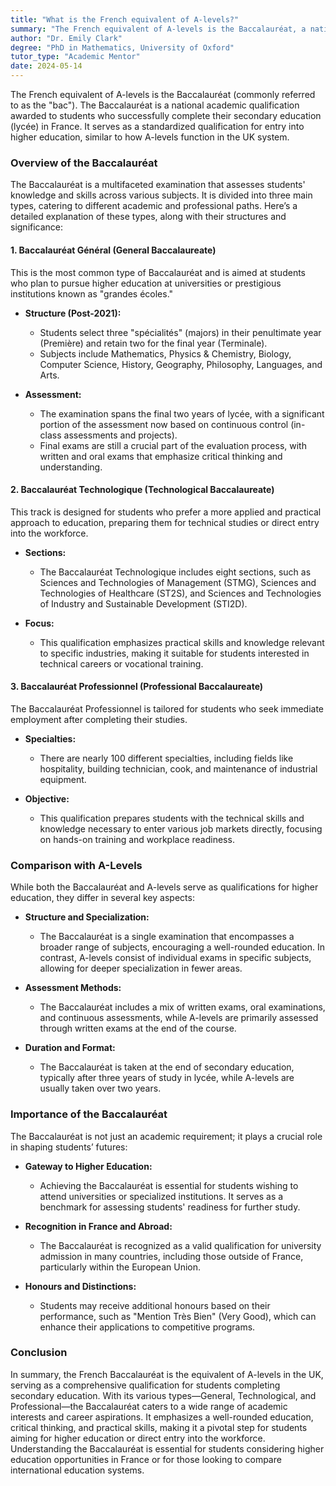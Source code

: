 ```yaml
---
title: "What is the French equivalent of A-levels?"
summary: "The French equivalent of A-levels is the Baccalauréat, a national qualification for secondary education that enables entry into higher education."
author: "Dr. Emily Clark"
degree: "PhD in Mathematics, University of Oxford"
tutor_type: "Academic Mentor"
date: 2024-05-14
---
```


The French equivalent of A-levels is the Baccalauréat (commonly referred to as the "bac"). The Baccalauréat is a national academic qualification awarded to students who successfully complete their secondary education (lycée) in France. It serves as a standardized qualification for entry into higher education, similar to how A-levels function in the UK system.

### Overview of the Baccalauréat

The Baccalauréat is a multifaceted examination that assesses students' knowledge and skills across various subjects. It is divided into three main types, catering to different academic and professional paths. Here’s a detailed explanation of these types, along with their structures and significance:

#### 1. Baccalauréat Général (General Baccalaureate)

This is the most common type of Baccalauréat and is aimed at students who plan to pursue higher education at universities or prestigious institutions known as "grandes écoles." 

- **Structure (Post-2021):** 
  - Students select three "spécialités" (majors) in their penultimate year (Première) and retain two for the final year (Terminale).
  - Subjects include Mathematics, Physics & Chemistry, Biology, Computer Science, History, Geography, Philosophy, Languages, and Arts.

- **Assessment:** 
  - The examination spans the final two years of lycée, with a significant portion of the assessment now based on continuous control (in-class assessments and projects).
  - Final exams are still a crucial part of the evaluation process, with written and oral exams that emphasize critical thinking and understanding.

#### 2. Baccalauréat Technologique (Technological Baccalaureate)

This track is designed for students who prefer a more applied and practical approach to education, preparing them for technical studies or direct entry into the workforce.

- **Sections:** 
  - The Baccalauréat Technologique includes eight sections, such as Sciences and Technologies of Management (STMG), Sciences and Technologies of Healthcare (ST2S), and Sciences and Technologies of Industry and Sustainable Development (STI2D).

- **Focus:** 
  - This qualification emphasizes practical skills and knowledge relevant to specific industries, making it suitable for students interested in technical careers or vocational training.

#### 3. Baccalauréat Professionnel (Professional Baccalaureate)

The Baccalauréat Professionnel is tailored for students who seek immediate employment after completing their studies.

- **Specialties:** 
  - There are nearly 100 different specialties, including fields like hospitality, building technician, cook, and maintenance of industrial equipment.

- **Objective:** 
  - This qualification prepares students with the technical skills and knowledge necessary to enter various job markets directly, focusing on hands-on training and workplace readiness.

### Comparison with A-Levels

While both the Baccalauréat and A-levels serve as qualifications for higher education, they differ in several key aspects:

- **Structure and Specialization:** 
  - The Baccalauréat is a single examination that encompasses a broader range of subjects, encouraging a well-rounded education. In contrast, A-levels consist of individual exams in specific subjects, allowing for deeper specialization in fewer areas.

- **Assessment Methods:** 
  - The Baccalauréat includes a mix of written exams, oral examinations, and continuous assessments, while A-levels are primarily assessed through written exams at the end of the course.

- **Duration and Format:** 
  - The Baccalauréat is taken at the end of secondary education, typically after three years of study in lycée, while A-levels are usually taken over two years.

### Importance of the Baccalauréat

The Baccalauréat is not just an academic requirement; it plays a crucial role in shaping students’ futures:

- **Gateway to Higher Education:** 
  - Achieving the Baccalauréat is essential for students wishing to attend universities or specialized institutions. It serves as a benchmark for assessing students' readiness for further study.

- **Recognition in France and Abroad:** 
  - The Baccalauréat is recognized as a valid qualification for university admission in many countries, including those outside of France, particularly within the European Union.

- **Honours and Distinctions:** 
  - Students may receive additional honours based on their performance, such as "Mention Très Bien" (Very Good), which can enhance their applications to competitive programs.

### Conclusion

In summary, the French Baccalauréat is the equivalent of A-levels in the UK, serving as a comprehensive qualification for students completing secondary education. With its various types—General, Technological, and Professional—the Baccalauréat caters to a wide range of academic interests and career aspirations. It emphasizes a well-rounded education, critical thinking, and practical skills, making it a pivotal step for students aiming for higher education or direct entry into the workforce. Understanding the Baccalauréat is essential for students considering higher education opportunities in France or for those looking to compare international education systems.
    